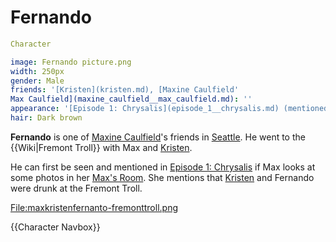 #  Fernando 

```yaml
Character

image: Fernando picture.png
width: 250px
gender: Male
friends: '[Kristen](kristen.md), [Maxine Caulfield'
Max Caulfield](maxine_caulfield__max_caulfield.md): ''
appearance: '[Episode 1: Chrysalis](episode_1__chrysalis.md) (mentioned)'
hair: Dark brown
```

**Fernando** is one of [Maxine Caulfield](max_caulfield.md)'s friends in [Seattle](seattle.md). He went to the {{Wiki|Fremont Troll}} with Max and [Kristen](kristen.md).

He can first be seen and mentioned in [Episode 1: Chrysalis](episode_1.md) if Max looks at some photos in her [Max's Room](room.md). She mentions that [Kristen](kristen.md) and Fernando were drunk at the Fremont Troll.

[File:maxkristenfernanto-fremonttroll.png](200px.md)

{{Character Navbox}}

